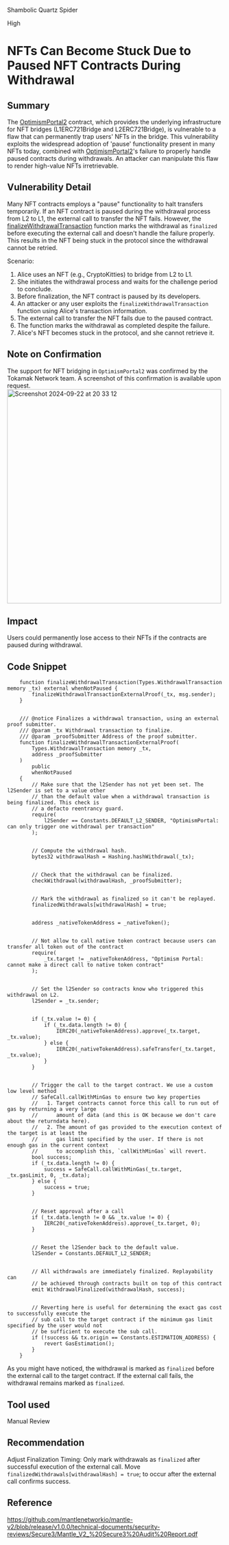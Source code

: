 Shambolic Quartz Spider

High

# NFTs Can Become Stuck Due to Paused NFT Contracts During Withdrawal


## Summary
The [OptimismPortal2](https://github.com/sherlock-audit/2024-08-tokamak-network/blob/main/tokamak-thanos/packages/tokamak/contracts-bedrock/src/L1/OptimismPortal2.sol) contract, which provides the underlying infrastructure for NFT bridges (L1ERC721Bridge and L2ERC721Bridge), is vulnerable to a flaw that can permanently trap users' NFTs in the bridge. This vulnerability exploits the widespread adoption of 'pause' functionality present in many NFTs today, combined with [OptimismPortal2](https://github.com/sherlock-audit/2024-08-tokamak-network/blob/main/tokamak-thanos/packages/tokamak/contracts-bedrock/src/L1/OptimismPortal2.sol)'s failure to properly handle paused contracts during withdrawals. An attacker can manipulate this flaw to render high-value NFTs irretrievable.


## Vulnerability Detail
Many NFT contracts employs a "pause" functionality to halt transfers temporarily. If an NFT contract is paused during the withdrawal process from L2 to L1, the external call to transfer the NFT fails. However, the [finalizeWithdrawalTransaction](https://github.com/sherlock-audit/2024-08-tokamak-network/blob/main/tokamak-thanos/packages/tokamak/contracts-bedrock/src/L1/OptimismPortal2.sol#L349-L429) function marks the withdrawal as `finalized` before executing the external call and doesn't handle the failure properly. This results in the NFT being stuck in the protocol since the withdrawal cannot be retried.

Scenario:

1. Alice uses an NFT (e.g., CryptoKitties) to bridge from L2 to L1.
2. She initiates the withdrawal process and waits for the challenge period to conclude.
3. Before finalization, the NFT contract is paused by its developers.
4. An attacker or any user exploits the `finalizeWithdrawalTransaction` function using Alice's transaction information.
5. The external call to transfer the NFT fails due to the paused contract.
6. The function marks the withdrawal as completed despite the failure.
7. Alice's NFT becomes stuck in the protocol, and she cannot retrieve it.


## Note on Confirmation
The support for NFT bridging in `OptimismPortal2` was confirmed by the Tokamak Network team. A screenshot of this confirmation is available upon request.
<img width="499" alt="Screenshot 2024-09-22 at 20 33 12" src="https://github.com/user-attachments/assets/f8f50c76-d041-4df0-8f11-c0f99649b574">

## Impact
Users could permanently lose access to their NFTs if the contracts are paused during withdrawal.

## Code Snippet
```solidity
    function finalizeWithdrawalTransaction(Types.WithdrawalTransaction memory _tx) external whenNotPaused {
        finalizeWithdrawalTransactionExternalProof(_tx, msg.sender);
    }


    /// @notice Finalizes a withdrawal transaction, using an external proof submitter.
    /// @param _tx Withdrawal transaction to finalize.
    /// @param _proofSubmitter Address of the proof submitter.
    function finalizeWithdrawalTransactionExternalProof(
        Types.WithdrawalTransaction memory _tx,
        address _proofSubmitter
    )
        public
        whenNotPaused
    {
        // Make sure that the l2Sender has not yet been set. The l2Sender is set to a value other
        // than the default value when a withdrawal transaction is being finalized. This check is
        // a defacto reentrancy guard.
        require(
            l2Sender == Constants.DEFAULT_L2_SENDER, "OptimismPortal: can only trigger one withdrawal per transaction"
        );


        // Compute the withdrawal hash.
        bytes32 withdrawalHash = Hashing.hashWithdrawal(_tx);


        // Check that the withdrawal can be finalized.
        checkWithdrawal(withdrawalHash, _proofSubmitter);


        // Mark the withdrawal as finalized so it can't be replayed.
        finalizedWithdrawals[withdrawalHash] = true;


        address _nativeTokenAddress = _nativeToken();


        // Not allow to call native token contract because users can transfer all token out of the contract
        require(
            _tx.target != _nativeTokenAddress, "Optimism Portal: cannot make a direct call to native token contract"
        );


        // Set the l2Sender so contracts know who triggered this withdrawal on L2.
        l2Sender = _tx.sender;


        if (_tx.value != 0) {
            if (_tx.data.length != 0) {
                IERC20(_nativeTokenAddress).approve(_tx.target, _tx.value);
            } else {
                IERC20(_nativeTokenAddress).safeTransfer(_tx.target, _tx.value);
            }
        }


        // Trigger the call to the target contract. We use a custom low level method
        // SafeCall.callWithMinGas to ensure two key properties
        //   1. Target contracts cannot force this call to run out of gas by returning a very large
        //      amount of data (and this is OK because we don't care about the returndata here).
        //   2. The amount of gas provided to the execution context of the target is at least the
        //      gas limit specified by the user. If there is not enough gas in the current context
        //      to accomplish this, `callWithMinGas` will revert.
        bool success;
        if (_tx.data.length != 0) {
            success = SafeCall.callWithMinGas(_tx.target, _tx.gasLimit, 0, _tx.data);
        } else {
            success = true;
        }


        // Reset approval after a call
        if (_tx.data.length != 0 && _tx.value != 0) {
            IERC20(_nativeTokenAddress).approve(_tx.target, 0);
        }


        // Reset the l2Sender back to the default value.
        l2Sender = Constants.DEFAULT_L2_SENDER;


        // All withdrawals are immediately finalized. Replayability can
        // be achieved through contracts built on top of this contract
        emit WithdrawalFinalized(withdrawalHash, success);


        // Reverting here is useful for determining the exact gas cost to successfully execute the
        // sub call to the target contract if the minimum gas limit specified by the user would not
        // be sufficient to execute the sub call.
        if (!success && tx.origin == Constants.ESTIMATION_ADDRESS) {
            revert GasEstimation();
        }
    }
```
As you might have noticed, the withdrawal is marked as `finalized` before the external call to the target contract.
If the external call fails, the withdrawal remains marked as `finalized`.

## Tool used

Manual Review

## Recommendation
Adjust Finalization Timing: 
Only mark withdrawals as `finalized` after successful execution of the external call. 
Move` finalizedWithdrawals[withdrawalHash] = true`; to occur after the external call confirms success.

## Reference
https://github.com/mantlenetworkio/mantle-v2/blob/release/v1.0.0/technical-documents/security-reviews/Secure3/Mantle_V2_%20Secure3%20Audit%20Report.pdf